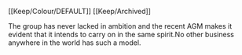 [[Keep/Colour/DEFAULT]] [[Keep/Archived]] 

The group has never lacked in ambition and the 
recent AGM makes it evident that it intends to carry on in the same spirit.No other business 
anywhere in the world has such a model. 
